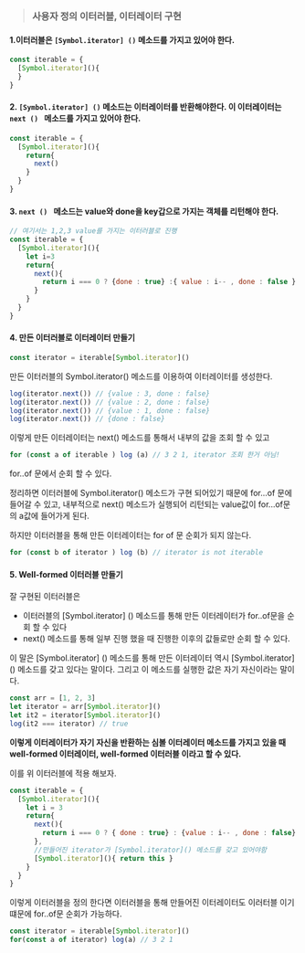 

> ### 사용자 정의 이터러블, 이터레이터 구현


#### 1.이터러블은 <code>[Symbol.iterator] ()</code> 메소드를 가지고 있어야 한다.

```javascript
const iterable = {
  [Symbol.iterator](){
  }
}
```



#### 2. <code>[Symbol.iterator] ()</code> 메소드는  이터레이터를 반환해야한다. 이 이터레이터는 <code>next () </code> 메소드를 가지고 있어야 한다.

```javascript
const iterable = {
  [Symbol.iterator](){
    return{
      next()
    }
  }
}
```



#### 3. <code>next () </code> 메소드는 value와 done을 key갑으로 가지는 객체를 리턴해야 한다.

```javascript
// 여기서는 1,2,3 value를 가지는 이터러블로 진행
const iterable = {
  [Symbol.iterator](){
    let i=3
    return{
      next(){
        return i === 0 ? {done : true} :{ value : i-- , done : false }
      }
    }
  }
}
```



#### 4. 만든 이터러블로 이터레이터 만들기

```javascript
const iterator = iterable[Symbol.iterator]() 
```

만든 이터러블의 Symbol.iterator() 메소드를 이용하여 이터레이터를 생성한다.

```javascript
log(iterator.next()) // {value : 3, done : false}
log(iterator.next()) // {value : 2, done : false}
log(iterator.next()) // {value : 1, done : false}
log(iterator.next()) // {done : false}
```

이렇게 만든 이터레이터는 next() 메소드를 통해서 내부의 값을 조회 할 수 있고

```javascript
for (const a of iterable ) log (a) // 3 2 1, iterator 조회 한거 아님!
```

for..of 문에서 순회 할 수 있다.

정리하면 이터러블에 Symbol.iterator() 메소드가 구현 되어있기 때문에 for...of 문에 들어갈 수 있고, 내부적으로 next() 메소드가 실행되어 리턴되는 value값이 for...of문의 a값에 들어가게 된다.

하지만 이터러블을 통해 만든 이터레이터는 for of 문 순회가 되지 않는다.

```javascript
for (const b of iterator ) log (b) // iterator is not iterable
```

#### 5. Well-formed 이터러블 만들기

잘 구현된 이터러블은

- 이터러블의 [Symbol.iterator] () 메소드를 통해 만든 이터레이터가 for..of문을 순회 할 수 있다
- next() 메소드를 통해 일부 진행 했을 때 진행한 이후의 값들로만 순회 할 수 있다.

이 말은 [Symbol.iterator] () 메소드를 통해 만든 이터레이터 역시 [Symbol.iterator] () 메소드를 갖고 있다는 말이다. 그리고 이 메소드를 실행한 값은 자기 자신이라는 말이다.

```javascript
const arr = [1, 2, 3]
let iterator = arr[Symbol.iterator]()
let it2 = iterator[Symbol.iterator]()
log(it2 === iterator) // true
```

**이렇게 이터레이터가 자기 자신을 반환하는 심볼 이터레이터 메소드를 가지고 있을 때 well-formed 이터레이터, well-formed 이터러블 이라고 할 수 있다.**

이를 위 이터러블에 적용 해보자.

```javascript
const iterable = {
  [Symbol.iterator](){
    let i = 3
    return{
      next(){
        return i === 0 ? { done : true} : {value : i-- , done : false} 
      },
      //만들어진 iterator가 [Symbol.iterator]() 메소드를 갖고 있어야함
      [Symbol.iterator](){ return this }
    }
  }
}
```

이렇게 이터러블을 정의 한다면 이터러블을 통해 만들어진 이터레이터도 이러터블 이기 떄문에 for..of문 순회가 가능하다.

```javascript
const iterator = iterable[Symbol.iterator]()
for(const a of iterator) log(a) // 3 2 1 
```


